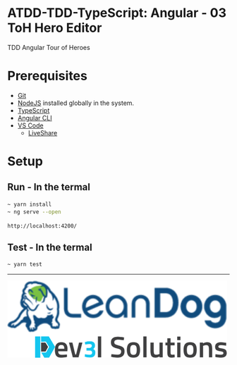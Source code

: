 # ATDD-TDD-TypeScript: Angular - 03 ToH Hero Editor

TDD Angular Tour of Heroes

# Prerequisites

- [Git](https://github.com/)
- [NodeJS](https://nodejs.org/en/download/) installed globally in the system.
- [TypeScript](https://www.typescriptlang.org/)
- [Angular CLI](https://angular.io/cli)
- [VS Code](https://code.visualstudio.com/)
  - [LiveShare](https://code.visualstudio.com/learn/collaboration/live-share)

# Setup

## Run - In the termal

```bash
~ yarn install
~ ng serve --open
```

`http://localhost:4200/`

## Test - In the termal

```bash
~ yarn test
```

---

![](/assets/dev3l-solutions-logo-lean-dog.png)
